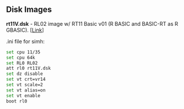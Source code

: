 
## Disk Images

**rt11V.dsk** - RL02 image w/ RT11 Basic v01 (R BASIC and BASIC-RT as R GBASIC). [[Link](https://groups.google.com/g/pidp-11/c/h-Wigv9ljnE/m/H5z9-qO6AAAJ)]

.ini file for simh:
```sh
set cpu 11/35
set cpu 64k
set RL0 RL02
att rl0 rt11V.dsk
set dz disable
set vt crt=vr14
set vt scale=2
set vt alias=on
set vt enable
boot rl0
```
